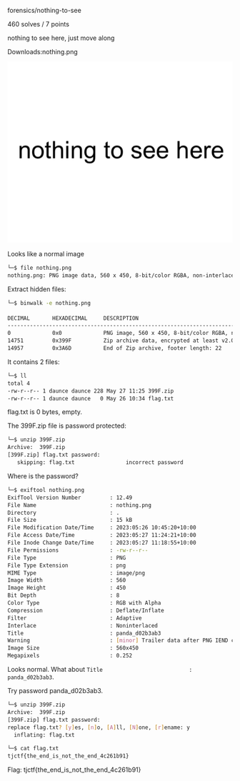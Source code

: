 forensics/nothing-to-see

460 solves / 7 points

nothing to see here, just move along

Downloads:nothing.png

![Alt text](nothing.png)

Looks like a normal image
```bash
└─$ file nothing.png 
nothing.png: PNG image data, 560 x 450, 8-bit/color RGBA, non-interlaced
```

Extract hidden files:
```bash
└─$ binwalk -e nothing.png

DECIMAL       HEXADECIMAL     DESCRIPTION
--------------------------------------------------------------------------------
0             0x0             PNG image, 560 x 450, 8-bit/color RGBA, non-interlaced
14751         0x399F          Zip archive data, encrypted at least v2.0 to extract, compressed size: 46, uncompressed size: 39, name: flag.txt
14957         0x3A6D          End of Zip archive, footer length: 22
```

It contains 2 files:
```bash
└─$ ll
total 4
-rw-r--r-- 1 daunce daunce 228 May 27 11:25 399F.zip
-rw-r--r-- 1 daunce daunce   0 May 26 10:34 flag.txt
```
flag.txt is 0 bytes, empty.

The 399F.zip file is password protected:
```bash
└─$ unzip 399F.zip            
Archive:  399F.zip
[399F.zip] flag.txt password: 
   skipping: flag.txt                incorrect password
```

Where is the password?

```bash
└─$ exiftool nothing.png 
ExifTool Version Number         : 12.49
File Name                       : nothing.png
Directory                       : .
File Size                       : 15 kB
File Modification Date/Time     : 2023:05:26 10:45:20+10:00
File Access Date/Time           : 2023:05:27 11:24:21+10:00
File Inode Change Date/Time     : 2023:05:27 11:18:55+10:00
File Permissions                : -rw-r--r--
File Type                       : PNG
File Type Extension             : png
MIME Type                       : image/png
Image Width                     : 560
Image Height                    : 450
Bit Depth                       : 8
Color Type                      : RGB with Alpha
Compression                     : Deflate/Inflate
Filter                          : Adaptive
Interlace                       : Noninterlaced
Title                           : panda_d02b3ab3
Warning                         : [minor] Trailer data after PNG IEND chunk
Image Size                      : 560x450
Megapixels                      : 0.252
```

Looks normal. What about `Title                           : panda_d02b3ab3`.

Try password panda_d02b3ab3.

```bash
└─$ unzip 399F.zip 
Archive:  399F.zip
[399F.zip] flag.txt password: 
replace flag.txt? [y]es, [n]o, [A]ll, [N]one, [r]ename: y
  inflating: flag.txt                
```

```bash
└─$ cat flag.txt             
tjctf{the_end_is_not_the_end_4c261b91}
```

Flag: tjctf{the_end_is_not_the_end_4c261b91}